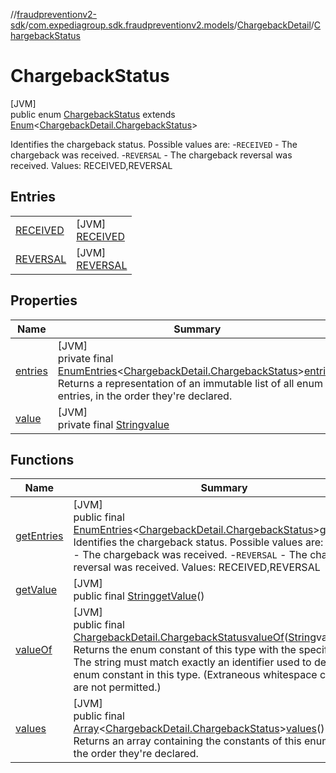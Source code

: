 //[fraudpreventionv2-sdk](../../../../index.md)/[com.expediagroup.sdk.fraudpreventionv2.models](../../index.md)/[ChargebackDetail](../index.md)/[ChargebackStatus](index.md)

# ChargebackStatus

[JVM]\
public enum [ChargebackStatus](index.md) extends [Enum](https://docs.oracle.com/javase/8/docs/api/java/lang/Enum.html)&lt;[ChargebackDetail.ChargebackStatus](index.md)&gt;

Identifies the chargeback status. Possible values are: -`RECEIVED` - The chargeback was received. -`REVERSAL` - The chargeback reversal was received. Values: RECEIVED,REVERSAL

## Entries

| | |
|---|---|
| [RECEIVED](-r-e-c-e-i-v-e-d/index.md) | [JVM]<br>[RECEIVED](-r-e-c-e-i-v-e-d/index.md) |
| [REVERSAL](-r-e-v-e-r-s-a-l/index.md) | [JVM]<br>[REVERSAL](-r-e-v-e-r-s-a-l/index.md) |

## Properties

| Name | Summary |
|---|---|
| [entries](index.md#-210422678%2FProperties%2F-173342751) | [JVM]<br>private final [EnumEntries](https://kotlinlang.org/api/latest/jvm/stdlib/kotlin.enums/-enum-entries/index.html)&lt;[ChargebackDetail.ChargebackStatus](index.md)&gt;[entries](index.md#-210422678%2FProperties%2F-173342751)<br>Returns a representation of an immutable list of all enum entries, in the order they're declared. |
| [value](index.md#-1514642967%2FProperties%2F-173342751) | [JVM]<br>private final [String](https://docs.oracle.com/javase/8/docs/api/java/lang/String.html)[value](index.md#-1514642967%2FProperties%2F-173342751) |

## Functions

| Name | Summary |
|---|---|
| [getEntries](get-entries.md) | [JVM]<br>public final [EnumEntries](https://kotlinlang.org/api/latest/jvm/stdlib/kotlin.enums/-enum-entries/index.html)&lt;[ChargebackDetail.ChargebackStatus](index.md)&gt;[getEntries](get-entries.md)()<br>Identifies the chargeback status. Possible values are: -`RECEIVED` - The chargeback was received. -`REVERSAL` - The chargeback reversal was received. Values: RECEIVED,REVERSAL |
| [getValue](get-value.md) | [JVM]<br>public final [String](https://docs.oracle.com/javase/8/docs/api/java/lang/String.html)[getValue](get-value.md)() |
| [valueOf](value-of.md) | [JVM]<br>public final [ChargebackDetail.ChargebackStatus](index.md)[valueOf](value-of.md)([String](https://docs.oracle.com/javase/8/docs/api/java/lang/String.html)value)<br>Returns the enum constant of this type with the specified name. The string must match exactly an identifier used to declare an enum constant in this type. (Extraneous whitespace characters are not permitted.) |
| [values](values.md) | [JVM]<br>public final [Array](https://kotlinlang.org/api/latest/jvm/stdlib/kotlin/-array/index.html)&lt;[ChargebackDetail.ChargebackStatus](index.md)&gt;[values](values.md)()<br>Returns an array containing the constants of this enum type, in the order they're declared. |
